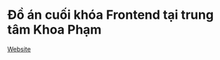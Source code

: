 # Đồ án cuối khóa Frontend tại trung tâm Khoa Phạm
[Website](https://xngtinh.github.io/Frontend_course_atKhoaPham.vn/)
